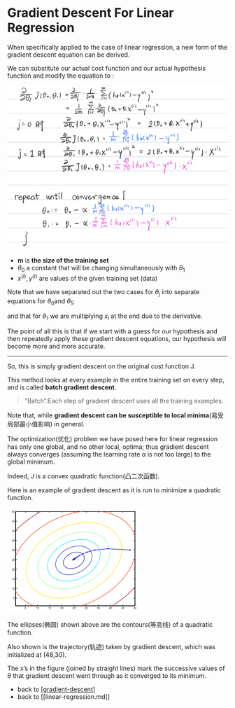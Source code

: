 # Gradient Descent For Linear Regression

When specifically applied to the case of linear regression, 
a new form of the gradient descent equation can be derived. 

We can substitute our actual cost function and our actual hypothesis function and modify the equation to :

![a new form of the gradient descent equation](../img/a%20new%20form%20of%20the%20gradient%20descent%20equation.png)

-  **m** is **the size of the training set**
-  $\theta_0$ a constant that will be changing simultaneously with $\theta_1$
-  $x^{(i)}, y^{(i)}$ are values of the given training set (data)

Note that we have separated out the two cases for $\theta_j$ into separate equations for $\theta_0$and $\theta_1$; 

and that for $\theta_1$ we are multiplying $x_{i}$ at the end due to the derivative. 

The point of all this is that if we start with a guess for our hypothesis and then repeatedly apply these gradient descent equations, our hypothesis will become more and more accurate.

---

So, this is simply gradient descent on the original cost function J. 

This method looks at every example in the entire training set on every step, 
and is called **batch gradient descent**. 

> “Batch”:Each step of gradient descent uses all the training examples.

Note that, while **gradient descent can be susceptible to local minima**(易受局部最小值影响) in general.

The optimization(优化) problem we have posed here for linear regression has only one global, and no other local, optima; 
thus gradient descent always converges (assuming the learning rate α is not too large) to the global minimum. 

Indeed, J is a convex quadratic function(凸二次函数). 

Here is an example of gradient descent as it is run to minimize a quadratic function.

![a quadratic function](../img/gradient%20descent%20-%20a%20quadratic%20function.png)

The ellipses(椭圆) shown above are the contours(等高线) of a quadratic function. 

Also shown is the trajectory(轨迹) taken by gradient descent, 
which was initialized at (48,30). 

The x’s in the figure (joined by straight lines) mark the successive values of θ that 
gradient descent went through as it converged to its minimum.

- back to [[gradient-descent]]
- back to [[linear-regression.md]]


[//begin]: # "Autogenerated link references for markdown compatibility"
[gradient-descent]: gradient-descent "Gradient Descent"
[//end]: # "Autogenerated link references"